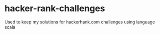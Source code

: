 # hacker-rank-challenges
Used to keep my solutions for hackerhank.com challenges using language scala
